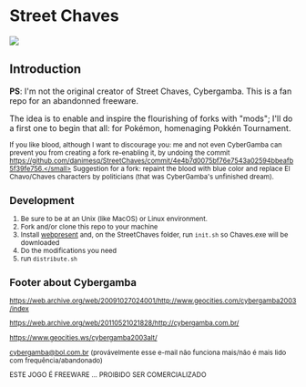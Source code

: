 # Street Chaves

<img src="https://web.archive.org/web/20091027012958im_/http://geocities.com/cybergamba2003alt/Logo.JPG"/>

## Introduction

**PS**: I'm not the original creator of Street Chaves, Cybergamba. This is a fan repo for an abandonned freeware.

The idea is to enable and inspire the flourishing of forks with "mods"; I'll do a first one to begin that all: for Pokémon, homenaging Pokkén Tournament.

<small>If you like blood, although I want to discourage you: me and not even CyberGamba can prevent you from creating a fork re-enabling it, by undoing the commit https://github.com/danimesq/StreetChaves/commit/4e4b7d0075bf76e7543a02594bbeafb5f39fe756.</small> Suggestion for a fork: repaint the blood with blue color and replace El Chavo/Chaves characters by politicians (that was CyberGamba's unfinished dream).

## Development

1. Be sure to be at an Unix (like MacOS) or Linux environment.
2. Fork and/or clone this repo to your machine
3. Install [webpresent](https://github.com/FilePeace/webpresent) and, on the StreetChaves folder, run `init.sh` so Chaves.exe will be downloaded
4. Do the modifications you need
5. run `distribute.sh`

## Footer about Cybergamba

https://web.archive.org/web/20091027024001/http://www.geocities.com/cybergamba2003/index

https://web.archive.org/web/20110521021828/http://cybergamba.com.br/

https://www.geocities.ws/cybergamba2003alt/

cybergamba@bol.com.br (provávelmente esse e-mail não funciona mais/não é mais lido com frequência/abandonado)



ESTE JOGO É FREEWARE ... PROIBIDO SER COMERCIALIZADO
